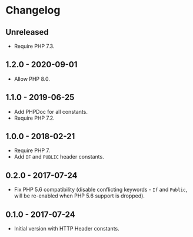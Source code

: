 # Changelog

<!-- There is always Unreleased section on the top. Subsections (Added, Changed, Fixed, Removed) should be added as needed. -->

## Unreleased
- Require PHP 7.3.

## 1.2.0 - 2020-09-01
- Allow PHP 8.0.

## 1.1.0 - 2019-06-25
- Add PHPDoc for all constants.
- Require PHP 7.2.

## 1.0.0 - 2018-02-21
- Require PHP 7.
- Add `IF` and `PUBLIC` header constants.

## 0.2.0 - 2017-07-24
- Fix PHP 5.6 compatibility (disable conflicting keywords - `If` and `Public`, will be re-enabled when PHP 5.6 support is dropped).

## 0.1.0 - 2017-07-24
- Initial version with HTTP Header constants.
